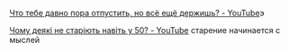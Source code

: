 [Что тебе давно пора отпустить, но всё ещё держишь? - YouTube](https://www.youtube.com/shorts/UWDUeHJXd70?feature=share)э

[Чому деякі не старіють навіть у 50? - YouTube](https://www.youtube.com/shorts/WaDxLQHKNCs?feature=share)
старение начинается с мыслей
